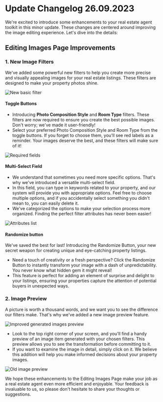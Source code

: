 # Update Changelog 26.09.2023

We're excited to introduce some enhancements to your real estate agent toolkit in this minor update. These changes are
centered around improving the image editing experience. Let's dive into the details:

## **Editing Images Page Improvements**

### **1. New Image Filters**

We've added some powerful new filters to help you create more precise and visually appealing images for your real estate
listings. These filters are designed to make your property photos shine.

![New basic filter](https://github.com/akcserhant/sgpt_changelog/blob/main/26.09.2023/new-basic-filter.jpg?raw=true)

#### **Toggle Buttons**

- Introducing **Photo Composition Style** and **Room Type** filters. These filters are now required to ensure you create
  the best possible images. Don't worry; we've made it user-friendly!
- Select your preferred Photo Composition Style and Room Type from the toggle buttons. If you forget to choose them,
  you'll see red labels as a reminder. Your images deserve the best, and these filters will make sure of it!

![Required fields](https://github.com/akcserhant/sgpt_changelog/blob/main/26.09.2023/required-fields.jpg?raw=true)

#### **Multi-Select Field**

- We understand that sometimes you need more specific options. That's why we've introduced a versatile multi-select
  field.
- In this field, you can type in keywords related to your property, and our system will provide you with appropriate
  options. Feel free to choose multiple options, and if you accidentally select something you didn't mean to, you can
  easily delete it.
- We've categorized the options to make your selection process more organized. Finding the perfect filter attributes has
  never been easier!

![Attributes list](https://github.com/akcserhant/sgpt_changelog/blob/main/26.09.2023/attributes-list.jpg?raw=true)

#### **Randomize button**

We've saved the best for last! Introducing the Randomize Button, your new secret weapon for creating unique and
eye-catching property listings.

- Need a touch of creativity or a fresh perspective? Click the Randomize Button to instantly transform your image with a
  dash of unpredictability. You never know what hidden gem it might reveal!
- This feature is perfect for adding an element of surprise and delight to your listings, ensuring your properties capture
  the attention of potential buyers in unexpected ways.

### **2. Image Preview**

A picture is worth a thousand words, and we want you to see the difference our filters make. That's why we've added a
new image preview feature.

![Improved generated images preview](https://github.com/akcserhant/sgpt_changelog/blob/main/26.09.2023/new-generated-preview.jpg?raw=true)

- Look to the top right corner of your screen, and you'll find a handy preview of an image item generated with your
  chosen filters. This preview allows you to see the transformation before committing to it.
- If you want to examine the image in detail, simply click on it. We believe this addition will help you make informed
  decisions about your property images.

![Old image preview](https://github.com/akcserhant/sgpt_changelog/blob/main/26.09.2023/old-item-preview.jpg?raw=true)

We hope these enhancements to the Editing Images Page make your job as a real estate agent even more efficient and
enjoyable. Your feedback is invaluable to us, so please don't hesitate to share your thoughts or suggestions.

